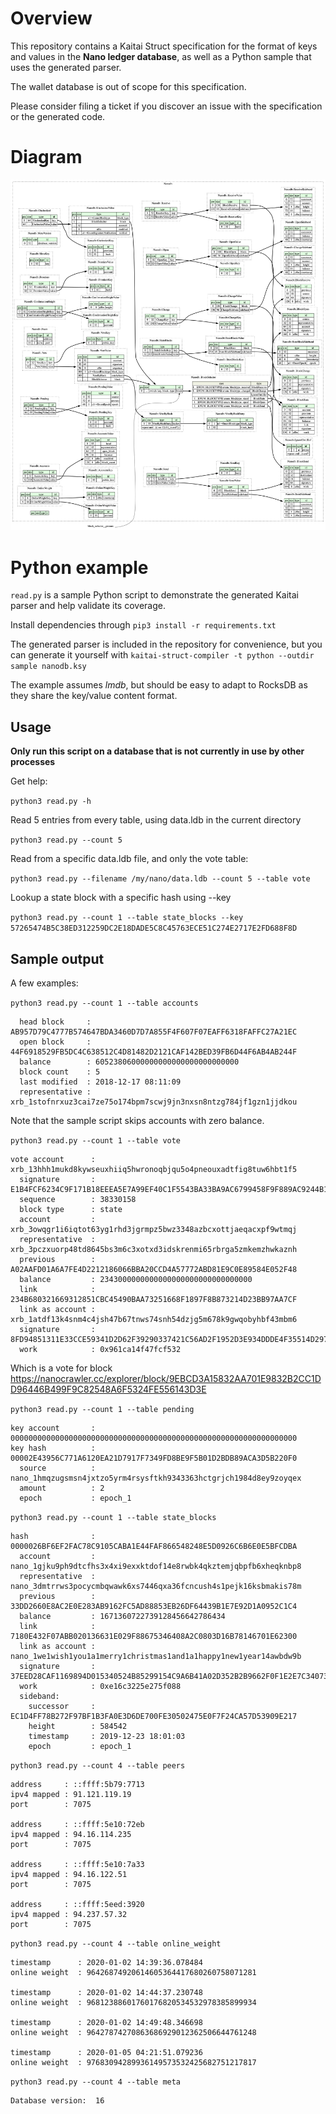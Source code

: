 # Overview

This repository contains a Kaitai Struct specification for the format of keys and values in the **Nano ledger database**, as well as a Python sample that uses the generated parser.

The wallet database is out of scope for this specification.

Please consider filing a ticket if you discover an issue with the specification or the generated code.

# Diagram

![Alt text](nanodb.png?raw=true "Nano")

# Python example

`read.py` is a sample Python script to demonstrate the generated Kaitai parser and help validate its coverage.

Install dependencies through `pip3 install -r requirements.txt`

The generated parser is included in the repository for convenience, but you can generate it yourself with `kaitai-struct-compiler -t python --outdir sample nanodb.ksy`

The example assumes *lmdb*, but should be easy to adapt to RocksDB as they share the key/value content format.

## Usage

**Only run this script on a database that is not currently in use by other processes**

Get help:

`python3 read.py -h`

Read 5 entries from every table, using data.ldb in the current directory

`python3 read.py --count 5`

Read from a specific data.ldb file, and only the vote table:

`python3 read.py --filename /my/nano/data.ldb --count 5 --table vote`

Lookup a state block with a specific hash using --key

`python3 read.py --count 1 --table state_blocks --key 57265474B5C38ED312259DC2E18DADE5C8C45763ECE51C274E2717E2FD688F8D`

## Sample output

A few examples:

`python3 read.py --count 1 --table accounts`

```
  head block     : AB957D79C4777B574647BDA3460D7D7A855F4F607F07EAFF6318FAFFC27A21EC
  open block     : 44F6918529FB5DC4C638512C4D81482D2121CAF142BED39FB6D44F6AB4AB244F
  balance        : 60523806000000000000000000000000
  block count    : 5
  last modified  : 2018-12-17 08:11:09
  representative : xrb_1stofnrxuz3cai7ze75o174bpm7scwj9jn3nxsn8ntzg784jf1gzn1jjdkou
```

Note that the sample script skips accounts with zero balance.

`python3 read.py --count 1 --table vote`
```
vote account      : xrb_13hhh1mukd8kywseuxhiiq5hwronoqbjqu5o4pneouxadtfig8tuw6hbt1f5
  signature       : E1B4FCF6234C9F171B18EEEA5E7A99EF40C1F5543BA33BA9AC6799458F9F889AC9244B1A5D29B05B29586AD57C88951DF3FD01CAAD0411DDAE4B7007FB8B310F
  sequence        : 38330158
  block type      : state
  account         : xrb_3owqgr1i6iqtot63yg1rhd3jgrmpz5bwz3348azbcxottjaeqacxpf9wtmqj
  representative  : xrb_3pczxuorp48td8645bs3m6c3xotxd3idskrenmi65rbrga5zmkemzhwkaznh
  previous        : A02AAFD01A6A7FE4D2212186066BBA20CCD4A57772ABD81E9C0E89584E052F48
  balance         : 2343000000000000000000000000000000
  link            : 234B680321669312851CBC45490BAA73251668F1897F8B873214D23BB97AA7CF
  link as account : xrb_1atdf13k4snm4c4jsh47b67tnws74snh54dzjg5m678k9gwqobyhbf43mbm6
  signature       : 8FD94851311E33CCE59341D2D62F39290337421C56AD2F1952D3E934DDDE4F35514D29764C3C822A1576E35DDDC40C5E7652F1F6E5043D1FD41F720ADF783E0A
  work            : 0x961ca14f47fcf532
```

Which is a vote for block https://nanocrawler.cc/explorer/block/9EBCD3A15832AA701E9832B2CC1DD96446B499F9C82548A6F5324FE556143D3E

`python3 read.py --count 1 --table pending`

```
key account       : 0000000000000000000000000000000000000000000000000000000000000000
key hash          : 00002E43956C771A6120EA21D7917F7349FD8BE9F5B01D2BDB89ACA3D5B220F0
  source          : nano_1hmqzugsmsn4jxtzo5yrm4rsysftkh9343363hctgrjch1984d8ey9zoyqex
  amount          : 2
  epoch           : epoch_1
```

`python3 read.py --count 1 --table state_blocks`

```
hash              : 0000026BF6EF2FAC78C9105CABA1E44FAF866548248E5D0926C6B6E0E5BFCDBA
  account         : nano_1gjku9ph9dtcfhs3x4xi9exxktdof14e8rwbk4qkztemjqbpfb6xheqknbp8
  representative  : nano_3dmtrrws3pocycmbqwawk6xs7446qxa36fcncush4s1pejk16ksbmakis78m
  previous        : 33DD2660E8AC2E0E283AB9162FC5AD88853EB26DF64439B1E7E92D1A0952C1C4
  balance         : 1671360722739128456642786434
  link            : 7180E432F07ABB020136631E029F88675346408A2C0803D16B78146701E62300
  link as account : nano_1we1wish1you1a1merry1christmas1and1a1happy1new1year14awbdw9b
  signature       : 37EED28CAF1169894D015340524B85299154C9A6B41A02D352B2B9662F0F1E2E7C340732E7B2F43C59AA000ED3690C99D3F63C0E628DDD20D759B02DEFF2EE0C
  work            : 0xe16c3225e275f088
  sideband:
    successor     : EC1D4FF78B272F97BF1B3FA0E3D6DE700FE30502475E0F7F24CA57D53909E217
    height        : 584542
    timestamp     : 2019-12-23 18:01:03
    epoch         : epoch_1
```

`python3 read.py --count 4 --table peers`

```
address     : ::ffff:5b79:7713
ipv4 mapped : 91.121.119.19
port        : 7075

address     : ::ffff:5e10:72eb
ipv4 mapped : 94.16.114.235
port        : 7075

address     : ::ffff:5e10:7a33
ipv4 mapped : 94.16.122.51
port        : 7075

address     : ::ffff:5eed:3920
ipv4 mapped : 94.237.57.32
port        : 7075
```

`python3 read.py --count 4 --table online_weight`

```
timestamp      : 2020-01-02 14:39:36.078484
online weight  : 96426874920614605364417680260758071281

timestamp      : 2020-01-02 14:44:37.230748
online weight  : 96812388601760176820534532978385899934

timestamp      : 2020-01-02 14:49:48.346698
online weight  : 96427874270863686929012362506644761248

timestamp      : 2020-01-05 04:21:51.079236
online weight  : 97683094289936149573532425682751217817
```

`python3 read.py --count 4 --table meta`

```
Database version:  16
```
